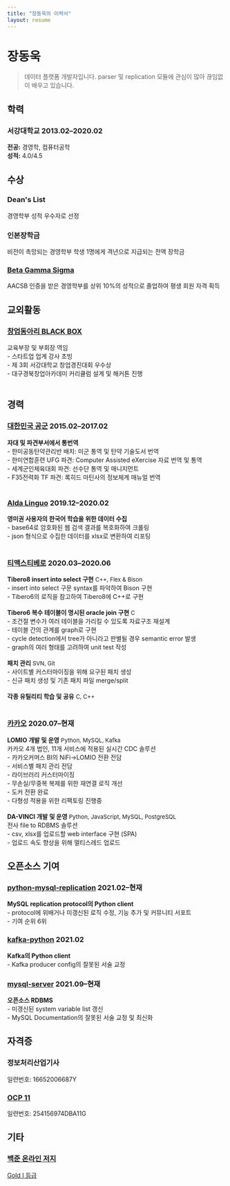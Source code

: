 ```yaml
---
title: "장동욱의 이력서"
layout: resume
---
```


# 장동욱

> 데이터 플랫폼 개발자입니다. parser 및 replication 모듈에 관심이 많아 끊임없이 배우고 있습니다.

## 학력

### **서강대학교** <span>2013.02&ndash;2020.02</span>

**전공:** 경영학, 컴퓨터공학  
**성적:** 4.0/4.5  

## 수상

### **Dean's List**
경영학부 성적 우수자로 선정

### **인본장학금**
비전이 촉망되는 경영학부 학생 1명에게 격년으로 지급되는 전액 장학금

### **[Beta Gamma Sigma](https://www.betagammasigma.org/about/what-is-bgs)**
AACSB 인증을 받은 경영학부를 상위 10%의 성적으로 졸업하여 평생 회원 자격 획득

## 교외활동

### **[창업동아리 BLACK BOX](https://www.facebook.com/iblackbox/)**
교육부장 및 부회장 역임  
    - 스타트업 업계 강사 초빙  
    - 제 3회 서강대학교 창업경진대회 우수상  
    - 대구경북창업아카데미 커리큘럼 설계 및 해커톤 진행  
<br>
## 경력
### **[대한민국 공군](https://rokaf.airforce.mil.kr/airforce/398/subview.do)** <span>2015.02&ndash;2017.02</span>  
**자대 및 파견부서에서 통번역**  
    - 한미공동탄약관리반 배치: 미군 통역 및 탄약 기술도서 번역  
    - 한미연합훈련 UFG 파견: Computer Assisted eXercise 자료 번역 및 통역  
    - 세계군인체육대회 파견: 선수단 통역 및 매니지먼트  
    - F35전력화 TF 파견: 록히드 마틴사의 정보체계 매뉴얼 번역  
<br>
### **[Alda Linguo](https://www.crunchbase.com/organization/aldalinguo)** <span>2019.12&ndash;2020.02</span>
**영미권 사용자의 한국어 학습을 위한 데이터 수집**  
    - base64로 암호화된 웹 검색 결과를 복호화하여 크롤링  
    - json 형식으로 수집한 데이터를 xlsx로 변환하여 리포팅  
<br>
### **[티맥스티베로](https://www.tmaxdata.com/product/productView.do?prod_cd=tibero&detail_gubun=prod_main)** <span>2020.03&ndash;2020.06</span>
**Tibero8 insert into select 구현** <font size="2">C++, Flex & Bison</font>  
    - insert into select 구문 syntax를 파악하여 Bison 구현  
    - Tibero6의 로직을 참고하여 Tibero8에 C++로 구현  
<br>
**Tibero6 복수 테이블이 명시된 oracle join 구현** <font size="2">C</font>  
    - 조건절 변수가 여러 테이블을 가리킬 수 있도록 자료구조 재설계  
    - 테이블 간의 관계를 graph로 구현  
    - cycle detection에서 tree가 아니라고 판별될 경우 semantic error 발생  
    - graph의 여러 형태를 고려하여 unit test 작성  
<br>
**패치 관리** <font size="2">SVN, Git</font>  
    - 사이트별 커스터마이징을 위해 요구된 패치 생성  
    - 신규 패치 생성 및 기존 패치 파일 merge/split  
<br>
**각종 유틸리티 학습 및 공유** <font size="2">C, C++</font>  
<br>
### **[카카오](https://www.kakaocorp.com/page/)** <span>2020.07&ndash;현재</span>
**LOMIO 개발 및 운영** <font size="2">Python, MySQL, Kafka</font>  
카카오 4개 법인, 11개 서비스에 적용된 실시간 CDC 솔루션  
    - 카카오커머스 BI의 NiFi->LOMIO 전환 전담  
    - 서비스별 패치 관리 전담  
    - 라이브러리 커스터마이징  
    - 무손실/무중복 복제를 위한 재연결 로직 개선  
    - 도커 전환 완료  
    - 다형성 적용을 위한 리팩토링 진행중  
<br>
**DA-VINCI 개발 및 운영** <font size="2">Python, JavaScript, MySQL, PostgreSQL</font>  
전사 file to RDBMS 솔루션  
    - csv, xlsx를 업로드할 web interface 구현 (SPA)  
    - 업로드 속도 향상을 위해 멀티스레드 업로드 

## 오픈소스 기여

### **[python-mysql-replication](https://github.com/noplay/python-mysql-replication)** <span>2021.02&ndash;현재</span>
**MySQL replication protocol의 Python client**  
    - protocol에 위배거나 미갱신된 로직 수정, 기능 추가 및 커뮤니티 서포트  
    - 기여 순위 6위  

### **[kafka-python](https://github.com/dpkp/kafka-python)** <span>2021.02</span>
**Kafka의 Python client**  
    - Kafka producer config의 잘못된 서술 교정

### **[mysql-server](https://github.com/mysql/mysql-server)** <span>2021.09&ndash;현재</span>
**오픈소스 RDBMS**  
    - 미갱신된 system variable list 갱신  
    - MySQL Documentation의 잘못된 서술 교정 및 최신화  

## 자격증
### **정보처리산업기사**
일련번호: 16652006687Y
<br>
### **[OCP 11](https://www.credly.com/badges/498fcbba-977d-4edb-a75f-8cf89feac25f/linked_in_profile)**
일련번호: 254156974DBA11G
<br>
## 기타
### **[백준 온라인 저지](https://www.acmicpc.net/)**
[Gold I 등급](https://solved.ac/profile/dongwook)

